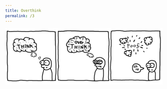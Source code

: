 ```yaml
---
title: Overthink
permalink: /3
---
```


<img src="/comic/overthink.png" alt="Overthink" title="Help xP">
